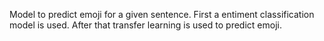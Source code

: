 Model to predict emoji for a given sentence. First a entiment classification model is used. After that transfer learning is used to predict emoji.
